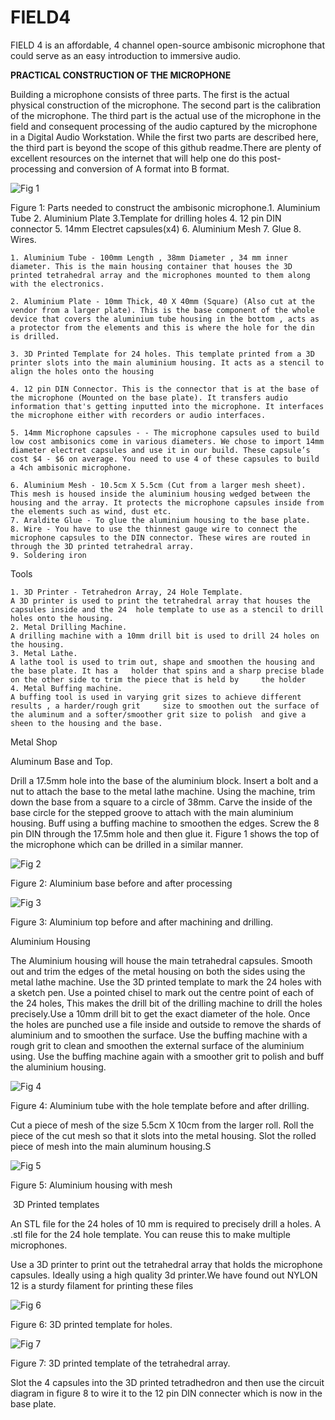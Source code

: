 # **FIELD4**


FIELD 4 is an affordable, 4 channel open-source ambisonic microphone that could serve as an easy introduction to immersive audio. 




**PRACTICAL CONSTRUCTION OF THE MICROPHONE**

Building a microphone consists of three parts. The first is the actual physical construction of the microphone. The second part is the calibration of the microphone. The third part is the actual use of the microphone in the field and consequent processing of the audio captured by the microphone in a Digital Audio Workstation. While the first two parts are described here, the third part is beyond the scope of this github readme.There are plenty of excellent resources on the internet that will help one do this post-processing and conversion of A format into B format.







![Fig 1](https://github.com/theisro/UMA/assets/151132023/4a0373ae-936d-4aba-902d-bcd022811f31)




Figure 1: Parts needed to construct the ambisonic microphone.1. Aluminium Tube 2. Aluminium Plate 3.Template for drilling holes 4. 12 pin DIN connector 5. 14mm Electret capsules(x4) 6. Aluminium Mesh 7. Glue 8. Wires.


    1. Aluminium Tube - 100mm Length , 38mm Diameter , 34 mm inner diameter. This is the main housing container that houses the 3D printed tetrahedral array and the microphones mounted to them along with the electronics.

    2. Aluminium Plate - 10mm Thick, 40 X 40mm (Square) (Also cut at the vendor from a larger plate). This is the base component of the whole device that covers the aluminium tube housing in the bottom , acts as a protector from the elements and this is where the hole for the din is drilled. 

    3. 3D Printed Template for 24 holes. This template printed from a 3D printer slots into the main aluminium housing. It acts as a stencil to align the holes onto the housing 

    4. 12 pin DIN Connector. This is the connector that is at the base of the microphone (Mounted on the base plate). It transfers audio information that's getting inputted into the microphone. It interfaces the microphone either with recorders or audio interfaces. 

    5. 14mm Microphone capsules - - The microphone capsules used to build low cost ambisonics come in various diameters. We chose to import 14mm diameter electret capsules and use it in our build. These capsule’s cost $4 - $6 on average. You need to use 4 of these capsules to build a 4ch ambisonic microphone.

    6. Aluminium Mesh - 10.5cm X 5.5cm (Cut from a larger mesh sheet). This mesh is housed inside the aluminium housing wedged between the housing and the array. It protects the microphone capsules inside from the elements such as wind, dust etc. 
    7. Araldite Glue - To glue the aluminium housing to the base plate.
    8. Wire - You have to use the thinnest gauge wire to connect the microphone capsules to the DIN connector. These wires are routed in through the 3D printed tetrahedral array.
    9. Soldering iron
	
Tools

    1. 3D Printer - Tetrahedron Array, 24 Hole Template. 
	A 3D printer is used to print the tetrahedral array that houses the capsules inside and the 24 	hole template to use as a stencil to drill holes onto the housing.
    2. Metal Drilling Machine.
	A drilling machine with a 10mm drill bit is used to drill 24 holes on the housing.
    3. Metal Lathe.
	A lathe tool is used to trim out, shape and smoothen the housing and the base plate. It has a 	holder that spins and a sharp precise blade on the other side to trim the piece that is held by 	the holder
    4. Metal Buffing machine.
	A buffing tool is used in varying grit sizes to achieve different results , a harder/rough grit 	size to smoothen out the surface of the aluminum and a softer/smoother grit size to polish 	and give a sheen to the housing and the base.


Metal Shop

Aluminum Base and Top.


Drill a 17.5mm hole into the base of the aluminium block. Insert a bolt and a nut to attach the base to the metal lathe machine. Using the machine, trim down the base from a square to a circle of 38mm. Carve the inside of the base circle for the stepped groove to attach with the main aluminium housing. Buff using a buffing machine to smoothen the edges. Screw the 8 pin DIN through the 17.5mm hole and then glue it. Figure 1 shows the top of the microphone which can be drilled in a similar manner.




![Fig 2](https://github.com/theisro/UMA/assets/28617707/e2714673-8d39-4aef-b444-a9b75703bc71)

Figure 2: Aluminium base before and after processing






![Fig 3](https://github.com/theisro/UMA/assets/28617707/ebc83816-3416-4478-937f-40f9106bdab2)




Figure 3: Aluminium top before and after machining and drilling.



Aluminium Housing

The Aluminium housing will house the main tetrahedral capsules.
Smooth out and trim the edges of the metal housing on both the sides using the metal lathe machine. Use the 3D printed template to mark the 24 holes with a sketch pen. Use a pointed chisel to mark out the centre point of each of the 24 holes, This makes the drill bit of the drilling machine to drill the holes precisely.Use a 10mm drill bit to get the exact diameter of the hole. Once the holes are punched use a file inside and outside to remove the shards of aluminium and to smoothen the surface. Use the buffing machine with a rough grit to clean and smoothen the external surface of the aluminium using. Use the buffing machine again with a smoother grit to polish and buff the aluminium housing.




![Fig 4](https://github.com/theisro/UMA/assets/28617707/3f345d20-1835-4ebb-898c-a4f39215045b)


Figure 4: Aluminium tube with the hole template before and after drilling.





Cut a piece of mesh of the size 5.5cm X 10cm from the larger roll. Roll the piece of the cut mesh so that it slots into the metal housing. Slot the rolled piece of mesh into the main aluminum housing.S



![Fig 5](https://github.com/theisro/UMA/assets/28617707/0a0749d3-2750-4d13-94f4-54baedde374f)

Figure 5: Aluminium housing with mesh


 3D Printed templates

An STL file for the 24 holes of 10 mm is required to precisely drill a holes. A .stl file for the 24 hole template.  You can reuse this to make multiple microphones.

Use a 3D printer to  print out the tetrahedral array that holds the microphone capsules. Ideally using a high quality 3d printer.We have found out NYLON 12 is a sturdy filament for printing these files

![Fig 6](https://github.com/theisro/UMA/assets/28617707/9d22c4e7-8b9f-44d4-a09c-39770cd706a6)


Figure 6: 3D printed template for holes.



![Fig 7](https://github.com/theisro/UMA/assets/28617707/32bee21b-bd2c-4bfd-a37e-7dcf64b0ddd9)




Figure 7: 3D printed template of the tetrahedral array.


Slot the 4 capsules into the 3D printed tetradhedron and then use the circuit diagram in figure 8 to wire it to the 12 pin DIN connecter which is now in the base plate.
